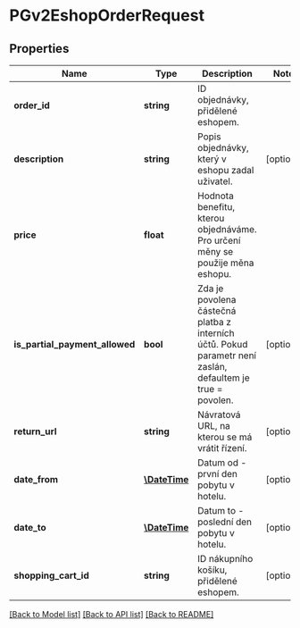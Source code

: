 # PGv2EshopOrderRequest

## Properties
Name | Type | Description | Notes
------------ | ------------- | ------------- | -------------
**order_id** | **string** | ID objednávky, přidělené eshopem. | 
**description** | **string** | Popis objednávky, který v eshopu zadal uživatel. | [optional] 
**price** | **float** | Hodnota benefitu, kterou objednáváme. Pro určení měny se použije měna eshopu. | 
**is_partial_payment_allowed** | **bool** | Zda je povolena částečná platba z interních účtů. Pokud parametr není zaslán, defaultem je true &#x3D; povolen. | [optional] 
**return_url** | **string** | Návratová URL, na kterou se má vrátit řízení. | [optional] 
**date_from** | [**\DateTime**](\DateTime.md) | Datum od - první den pobytu v hotelu. | [optional] 
**date_to** | [**\DateTime**](\DateTime.md) | Datum to - poslední den pobytu v hotelu. | [optional] 
**shopping_cart_id** | **string** | ID nákupního košíku, přidělené eshopem. | [optional] 

[[Back to Model list]](../../README.md#documentation-for-models) [[Back to API list]](../../README.md#documentation-for-api-endpoints) [[Back to README]](../../README.md)

